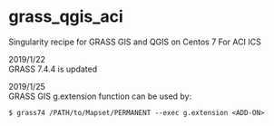 # grass_qgis_aci
Singularity recipe for GRASS GIS and QGIS on Centos 7 For ACI ICS

2019/1/22  
GRASS 7.4.4 is updated

2019/1/25  
GRASS GIS g.extension function can be used by:  
```
$ grass74 /PATH/to/Mapset/PERMANENT --exec g.extension <ADD-ON>
```
